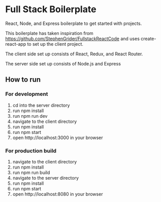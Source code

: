 # Full Stack Boilerplate

React, Node, and Express boilerplate to get started with projects.

This boilerplate has taken inspiration from https://github.com/StephenGrider/FullstackReactCode and uses create-react-app to set up the client project.

The client side set up consists of React, Redux, and React Router.

The server side set up consists of Node.js and Express

## How to run

### For development

1. cd into the server directory
2. run npm install
3. run npm run dev
4. navigate to the client directory
5. run npm install
6. run npm start
7. open http://localhost:3000 in your browser

### For production build

1. navigate to the client directory
2. run npm install
3. run npm run build
4. navigate to the server directory
5. run npm install
6. run npm start
7. open http://localhost:8080 in your browser
